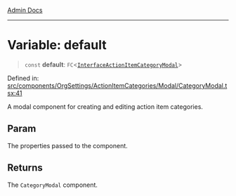 [Admin Docs](/)

***

# Variable: default

> `const` **default**: `FC`\<[`InterfaceActionItemCategoryModal`](../interfaces/InterfaceActionItemCategoryModal.md)\>

Defined in: [src/components/OrgSettings/ActionItemCategories/Modal/CategoryModal.tsx:41](https://github.com/PalisadoesFoundation/talawa-admin/blob/main/src/components/OrgSettings/ActionItemCategories/Modal/CategoryModal.tsx#L41)

A modal component for creating and editing action item categories.

## Param

The properties passed to the component.

## Returns

The `CategoryModal` component.
